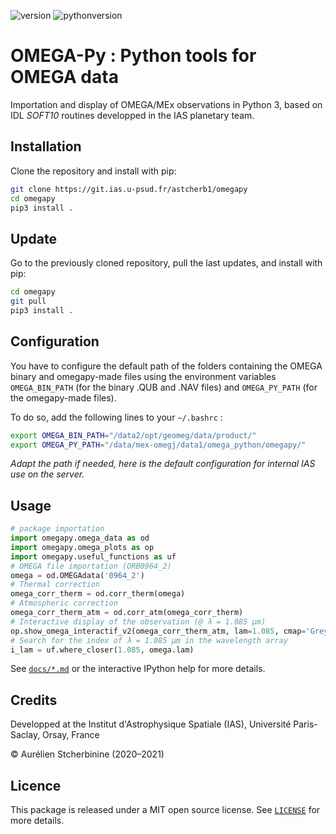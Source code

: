 ![version](https://img.shields.io/badge/version-2.1-blue)
![pythonversion](https://img.shields.io/badge/Python-3.7-blue)

# OMEGA-Py : Python tools for OMEGA data

Importation and display of OMEGA/MEx observations in Python 3, based on IDL *SOFT10* routines developped in the IAS planetary team.

## Installation
Clone the repository and install with pip:

~~~bash
git clone https://git.ias.u-psud.fr/astcherb1/omegapy
cd omegapy
pip3 install .
~~~

## Update
Go to the previously cloned repository, pull the last updates, and install with pip:
~~~bash
cd omegapy
git pull
pip3 install .
~~~

## Configuration
You have to configure the default path of the folders containing the OMEGA binary and omegapy-made files
using the environment variables `OMEGA_BIN_PATH` (for the binary .QUB and .NAV files)
and `OMEGA_PY_PATH` (for the omegapy-made files).

To do so, add the following lines to your `~/.bashrc` :
~~~bash
export OMEGA_BIN_PATH="/data2/opt/geomeg/data/product/"
export OMEGA_PY_PATH="/data/mex-omegj/data1/omega_python/omegapy/"
~~~
*Adapt the path if needed, here is the default configuration for internal IAS use on the server.*

## Usage
~~~python
# package importation
import omegapy.omega_data as od
import omegapy.omega_plots as op
import omegapy.useful_functions as uf
# OMEGA file importation (ORB0964_2)
omega = od.OMEGAdata('0964_2')
# Thermal correction
omega_corr_therm = od.corr_therm(omega)
# Atmospheric correction
omega_corr_therm_atm = od.corr_atm(omega_corr_therm)
# Interactive display of the observation (@ λ = 1.085 µm)
op.show_omega_interactif_v2(omega_corr_therm_atm, lam=1.085, cmap='Greys_r', vmin=0, vmax=0.5, polar=True)
# Search for the index of λ = 1.085 µm in the wavelength array
i_lam = uf.where_closer(1.085, omega.lam)
~~~

See [`docs/*.md`](docs/) or the interactive IPython help for more details.

## Credits
Developped at the Institut d'Astrophysique Spatiale (IAS), Université Paris-Saclay, Orsay, France  

© Aurélien Stcherbinine (2020–2021)

## Licence
This package is released under a MIT open source license. See [`LICENSE`](LICENSE) for more details.
